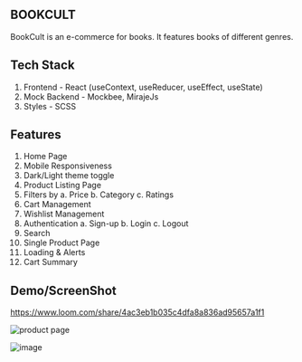 ## BOOKCULT

BookCult is an e-commerce for books. It features books of different genres.

## Tech Stack
1. Frontend - React (useContext, useReducer, useEffect, useState)
2. Mock Backend - Mockbee, MirajeJs
3. Styles - SCSS

## Features
1. Home Page
2. Mobile Responsiveness 
3. Dark/Light theme toggle
4. Product Listing Page
5. Filters by
  a. Price
  b. Category
  c. Ratings
6. Cart Management
7. Wishlist Management
8. Authentication
  a. Sign-up
  b. Login
  c. Logout
9. Search
10. Single Product Page
11. Loading & Alerts
10. Cart Summary

## Demo/ScreenShot

 https://www.loom.com/share/4ac3eb1b035c4dfa8a836ad95657a1f1

![product page](https://user-images.githubusercontent.com/39741974/172915077-e03e668a-adc0-4acb-a22c-69f37aa2ca3c.gif)

![image](https://user-images.githubusercontent.com/39741974/172914848-2097ad10-a768-4e8d-bebd-0f11264cfe57.png)



